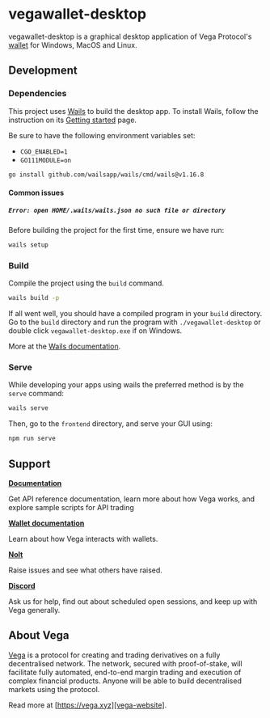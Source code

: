 # vegawallet-desktop

vegawallet-desktop is a graphical desktop application of Vega
Protocol's [wallet](https://github.com/vegaprotocol/vegawallet/) for Windows, MacOS
and Linux.

## Development

### Dependencies

This project uses [Wails](https://wails.app) to build the desktop app. To
install Wails, follow the instruction on
its [Getting started](https://wails.app/gettingstarted/) page.

Be sure to have the following environment variables set:

- `CGO_ENABLED=1`
- `GO111MODULE=on`

```sh
go install github.com/wailsapp/wails/cmd/wails@v1.16.8
```

#### Common issues

##### `Error: open HOME/.wails/wails.json no such file or directory`

Before building the project for the first time, ensure we have run:

```sh
wails setup
```

### Build

Compile the project using the `build` command.

```sh
wails build -p
```

If all went well, you should have a compiled program in your `build` directory.
Go to the `build` directory and run the program with `./vegawallet-desktop` or
double click `vegawallet-desktop.exe` if on Windows.

More at the [Wails documentation](https://wails.app/reference/cli/#build).

### Serve

While developing your apps using wails the preferred method is by the `serve`
command:

```sh
wails serve
```

Then, go to the `frontend` directory, and serve your GUI using:

```sh
npm run serve
```

## Support

**[Documentation](https://docs.fairground.vega.xyz)**

Get API reference documentation, learn more about how Vega works, and explore
sample scripts for API trading

**[Wallet documentation](https://docs.fairground.vega.xyz/docs/vega-wallet/)**

Learn about how Vega interacts with wallets.

**[Nolt](https://vega-testnet.nolt.io/)**

Raise issues and see what others have raised.

**[Discord](https://vega.xyz/discord)**

Ask us for help, find out about scheduled open sessions, and keep up with Vega
generally.

## About Vega

[Vega][vega-website] is a protocol for creating and trading derivatives on a
fully decentralised network. The network, secured with proof-of-stake, will
facilitate fully automated, end-to-end margin trading and execution of complex
financial products. Anyone will be able to build decentralised markets using the
protocol.

Read more at [https://vega.xyz][vega-website].

[vega-website]: https://vega.xyz
